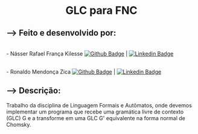 <h1><center>GLC para FNC</center></h1>

<h2>--> Feito e desenvolvido por:</h2> 
  
  <br/> - Násser Rafael França Kilesse
  [![Github Badge](https://img.shields.io/badge/-NásserRafael-black?style=flat-square&logo=Github&logoColor=white&link=https://www.github.com/nasserrafaelfk/)](https://www.github.com/nasserrafaelfk/) | 
  [![Linkedin Badge](https://img.shields.io/badge/-NásserRafael-blue?style=flat-square&logo=Linkedin&logoColor=white&link=https://www.linkedin.com/in/nasserrafaelfk/)](https://www.linkedin.com/in/nasserrafaelfk/)
  
  <br/> - Ronaldo Mendonça Zica
  [![Github Badge](https://img.shields.io/badge/-RonaldoZica-black?style=flat-square&logo=Github&logoColor=white&link=https://www.github.com/ronaldozica/)](https://www.github.com/ronaldozica/) |
  [![Linkedin Badge](https://img.shields.io/badge/-RonaldoZica-blue?style=flat-square&logo=Linkedin&logoColor=white&link=https://www.linkedin.com/in/ronaldo-zica/)](https://www.linkedin.com/in/ronaldo-zica/)

  <h2>--> Descrição:</h2>
  Trabalho da disciplina de Linguagem Formais e Autômatos, onde devemos implementar um programa que recebe uma gramática livre de contexto (GLC) G e a transforme em uma GLC G' equivalente na forma normal de Chomsky.